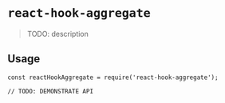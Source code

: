 # `react-hook-aggregate`

> TODO: description

## Usage

```
const reactHookAggregate = require('react-hook-aggregate');

// TODO: DEMONSTRATE API
```
